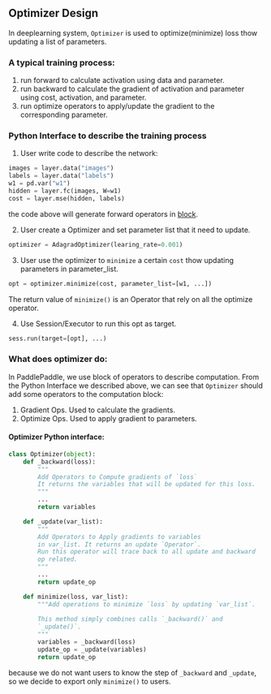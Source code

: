 ## Optimizer Design
In deeplearning system, `Optimizer` is used to optimize(minimize) loss thow updating a list of parameters. 

### A typical training process:

1. run forward to calculate activation using data and parameter.
1. run backward to calculate the gradient of activation and parameter using cost, activation, and parameter.
1. run optimize operators to apply/update the gradient to the corresponding parameter.

### Python Interface to describe the training process

1. User write code to describe the network:

```python
images = layer.data("images")
labels = layer.data("labels")
w1 = pd.var("w1")
hidden = layer.fc(images, W=w1)
cost = layer.mse(hidden, labels)
```

the code above will generate forward operators in [block](https://github.com/PaddlePaddle/Paddle/blob/develop/doc/design/block.md).


2. User create a Optimizer and set parameter list that it need to update.

```python
optimizer = AdagradOptimizer(learing_rate=0.001)
```

3. User use the optimizer to `minimize` a certain `cost` thow updating parameters in parameter_list.

```python
opt = optimizer.minimize(cost, parameter_list=[w1, ...])
```

The return value of `minimize()` is an Operator that rely on all the optimize operator.

4. Use Session/Executor to run this opt as target.

```python
sess.run(target=[opt], ...)
```

### What does optimizer do:

In PaddlePaddle, we use block of operators to describe computation. From the Python Interface we described above, we can see that `Optimizer` should add some operators to the computation block:

1. Gradient Ops. Used to calculate the gradients.
2. Optimize Ops. Used to apply gradient to parameters.

#### Optimizer Python interface:

```python
class Optimizer(object):
	def _backward(loss):
		"""
		Add Operators to Compute gradients of `loss` 
		It returns the variables that will be updated for this loss.
		"""
		...
		return variables

	def _update(var_list):
		"""
		Add Operators to Apply gradients to variables 
		in var_list. It returns an update `Operator`.
		Run this operator will trace back to all update and backward
		op related.
		"""
		...
		return update_op

	def minimize(loss, var_list):
		"""Add operations to minimize `loss` by updating `var_list`.
		
		This method simply combines calls `_backward()` and
		`_update()`.
		"""
		variables = _backward(loss)
		update_op = _update(variables)
		return update_op
```

because we do not want users to know the step of `_backward` and `_update`, so we decide to export only `minimize()` to users.
